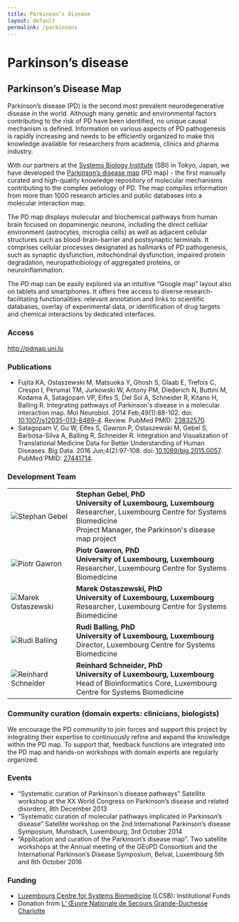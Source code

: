 ```yaml
---
title: Parkinson’s disease
layout: default
permalink: /parkinsons
---
```


# Parkinson’s disease

## Parkinson’s Disease Map

<p>Parkinson’s disease (PD) is the second most prevalent neurodegenerative disease in the world. Although many genetic and 
environmental factors contributing to the risk of PD have been identified, no unique causal mechanism is defined. 
Information on various aspects of PD pathogenesis is rapidly increasing and needs to be efficiently organized to make this 
knowledge available for researchers from academia, clinics and pharma industry.</p>

<p>With our partners at the <a href="http://www.sbi.jp/" target="_blank">Systems Biology Institute</a> (SBI) in Tokyo, Japan, 
we have developed the <a href="http://pdmap.uni.lu" target="_blank">Parkinson’s disease map</a> (PD map) - the first manually curated and high-quality knowledge repository of 
molecular mechanisms contributing to the complex aetiology of PD. The map compiles information from more than 1000 research 
articles and public databases into a molecular interaction map.</p>

<p>The PD map displays molecular and biochemical pathways from human brain focused on dopaminergic neurons, including the direct 
cellular environment (astrocytes, microglia cells) as well as adjacent cellular structures such as blood-brain-barrier and 
postsynaptic terminals. It comprises cellular processes designated as hallmarks of PD pathogenesis, such as synaptic dysfunction, 
mitochondrial dysfunction, impaired protein degradation, neuropathobiology of aggregated proteins, or neuroinflammation.</p>

<p>The PD map can be easily explored via an intuitive “Google map” layout also on tablets and smartphones. It offers free access 
to diverse research-facilitating functionalities: relevant annotation and links to scientific databases, overlay of experimental 
data, or identification of drug targets and chemical interactions by dedicated interfaces.</p>

### Access

<a href="http://pdmap.uni.lu" target="_blank">http://pdmap.uni.lu</a>

### Publications

<ul>
<li>Fujita KA, Ostaszewski M, Matsuoka Y, Ghosh S, Glaab E, Trefois C, Crespo I, Perumal TM, Jurkowski W, Antony PM, Diederich N, 
Buttini M, Kodama A, Satagopam VP, Eifes S, Del Sol A, Schneider R, Kitano H, Balling R. Integrating pathways of Parkinson's disease 
in a molecular interaction map. Mol Neurobiol. 2014 Feb;49(1):88-102. 
doi: <a href="https://dx.doi.org/10.1007/s12035-013-8489-4" target="_blank">10.1007/s12035-013-8489-4</a>. Review. 
PubMed PMID: <a href="https://www.ncbi.nlm.nih.gov/pubmed/?term=23832570" target="_blank">23832570</a>.</li>
<li>Satagopam V, Gu W, Eifes S, Gawron P, Ostaszewski M, Gebel S, Barbosa-Silva A, Balling R, Schneider R. Integration and Visualization 
of Translational Medicine Data for Better Understanding of Human Diseases. Big Data. 2016 Jun;4(2):97-108. 
doi: <a href="https://dx.doi.org/10.1089/big.2015.0057" target="_blank">10.1089/big.2015.0057</a>. 
PubMed PMID: <a href="https://www.ncbi.nlm.nih.gov/pubmed/?term=27441714" target="_blank">27441714</a>.</li>
</ul>

### Development Team

<table>
<tr>
<td><img src="../images/team/StephanGebel.jpg" alt="Stephan Gebel" /></td>
<td><strong>Stephan Gebel, PhD</strong><br /><strong>University of Luxembourg, Luxembourg
</strong><br />Researcher, Luxembourg Centre for Systems Biomedicine<br />
Project Manager, the Parkinson's disease map project<br /></td>
</tr>
<tr>
<td><img src="../images/team/PiotrGawron.jpg" alt="Piotr Gawron" /></td>
<td><strong>Piotr Gawron, PhD</strong><br /><strong>University of Luxembourg, Luxembourg
</strong><br />Researcher, Luxembourg Centre for Systems Biomedicine<br /></td>
</tr>
<tr>
<td><img src="../images/team/MarekOstaszewski.jpg" alt="Marek Ostaszewski" /></td>
<td><strong>Marek Ostaszewski, PhD</strong><br /><strong>University of Luxembourg, Luxembourg
</strong><br />Researcher, Luxembourg Centre for Systems Biomedicine<br /></td>
</tr>
<tr>
<td><img src="../images/team/RudiBalling.jpg" alt="Rudi Balling" /></td>
<td><strong>Rudi Balling, PhD</strong><br /><strong>University of Luxembourg, Luxembourg
</strong><br />Director, Luxembourg Centre for Systems Biomedicine<br /></td>
</tr>
<tr>
<td><img src="../images/team/ReinhardSchneider.jpg" alt="Reinhard Schneider" /></td>
<td><strong>Reinhard Schneider, PhD</strong><br /><strong>University of Luxembourg, Luxembourg
</strong><br />Head of Bioinformatics Core, Luxembourg Centre for Systems Biomedicine<br /></td>
</tr>
</table>

### Community curation (domain experts: clinicians, biologists)

<p>We encourage the PD community to join forces and support this project by integrating their expertise to continuously refine and expand the knowledge within the PD map. To support that, feedback functions are integrated into the PD map and hands-on workshops with domain experts are regularly organized. </p>

### Events

<ul>
<li>“Systematic curation of Parkinson's disease pathways” Satellite workshop at the XX World Congress on Parkinson’s disease and related disorders, 8th December 2013</li>
<li>“Systematic curation of molecular pathways implicated in Parkinson’s disease” Satellite workshop on the 2nd International Parkinson’s disease Symposium, Munsbach, Luxembourg, 3rd October 2014</li>
<li>“Application and curation of the Parkinson’s disease map”. Two satellite workshops at the Annual meeting of the GEoPD Consortium and the International Parkinson’s Disease Symposium, Belval, Luxembourg 5th and 8th October 2016</li>
</ul>

### Funding

<ul>
<li><a href="http://wwwen.uni.lu/lcsb" target="_blank">Luxembourg Centre for Systems Biomedicine</a> (LCSB): Institutional Funds</li>
<li>Donation from <a href="http://www.oeuvre.lu/" target="_blank">L’ Œuvre Nationale de Secours Grande-Duchesse Charlotte</a></li>
</ul>
